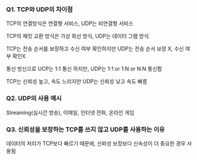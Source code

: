 ### Q1. TCP와 UDP의 차이점

TCP의 연결방식은 연결형 서비스, UDP는 비연결형 서비스

TCP의 패킷 교환 방식은 가상 회선 방식, UDP는 데이터 그램 방식

TCP는 전송 순서를 보장하고 수신 여부 확인하지만 UDP는 전송 순서 보장 X, 수신 여부 확인X

통신 방신으로 UCP는 1:1 통신 하지만, UDP는 1:1 or 1:N or N:N 통신함

TCP는 신뢰성 높고, 속도 느리지만 UDP는 신뢰성 낮고 속도 빠름

### Q2. UDP의 사용 예시

Streaming(실시간 방송), 이메일, 인터넷 전화, 온라인 게임

### Q3. 신뢰성을 보장하는 TCP를 쓰지 않고 UDP를 사용하는 이유

데이터의 처리가 TCP보다 빠르기 때문에, 신뢰성 보장보다 신속성이 더 중요한 경우 사용됨